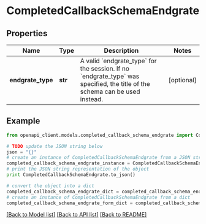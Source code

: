 # CompletedCallbackSchemaEndgrate


## Properties

Name | Type | Description | Notes
------------ | ------------- | ------------- | -------------
**endgrate_type** | **str** | A valid &#x60;endgrate_type&#x60; for the session. If no &#x60;endgrate_type&#x60; was specified, the title of the schema can be used instead. | [optional] 

## Example

```python
from openapi_client.models.completed_callback_schema_endgrate import CompletedCallbackSchemaEndgrate

# TODO update the JSON string below
json = "{}"
# create an instance of CompletedCallbackSchemaEndgrate from a JSON string
completed_callback_schema_endgrate_instance = CompletedCallbackSchemaEndgrate.from_json(json)
# print the JSON string representation of the object
print CompletedCallbackSchemaEndgrate.to_json()

# convert the object into a dict
completed_callback_schema_endgrate_dict = completed_callback_schema_endgrate_instance.to_dict()
# create an instance of CompletedCallbackSchemaEndgrate from a dict
completed_callback_schema_endgrate_form_dict = completed_callback_schema_endgrate.from_dict(completed_callback_schema_endgrate_dict)
```
[[Back to Model list]](../README.md#documentation-for-models) [[Back to API list]](../README.md#documentation-for-api-endpoints) [[Back to README]](../README.md)


